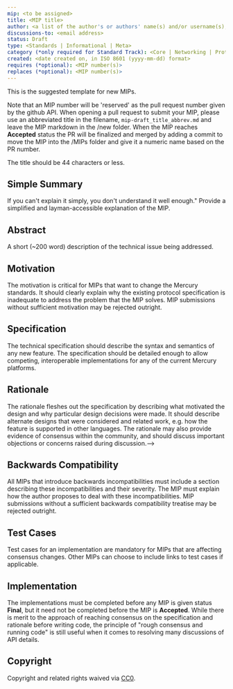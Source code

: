 ```yaml
---
mip: <to be assigned>
title: <MIP title>
author: <a list of the author's or authors' name(s) and/or username(s), or name(s) and email(s), e.g. (use with the parentheses or triangular brackets): FirstName LastName (@GitHubUsername), FirstName LastName <foo@bar.com>, FirstName (@GitHubUsername) and GitHubUsername (@GitHubUsername)>
discussions-to: <email address>
status: Draft
type: <Standards | Informational | Meta>
category (*only required for Standard Track): <Core | Networking | Protocol | Schema>
created: <date created on, in ISO 8601 (yyyy-mm-dd) format>
requires (*optional): <MIP number(s)>
replaces (*optional): <MIP number(s)>
---
```


<!--You can leave these HTML comments in your merged MIP and delete the visible duplicate text guides, they will not appear and may be helpful to refer to if you edit it again. 

This is the suggested template for new MIPs.
Note that an MIP number will be 'reserved' as the pull request number given by the github API. When opening a pull request to submit your MIP, please use an abbreviated title in the filename, `mip-draft_title_abbrev.md` and leave the MIP markdown in the /new folder. The abbreviated title should be 44 characters or less.
When the MIP reaches **Accepted** status the PR will be finalized and merged by adding a commit to move the MIP into the /MIPs folder and give it a numeric name based on the PR number.
-->
This is the suggested template for new MIPs.

Note that an MIP number will be 'reserved' as the pull request number given by the github API. When opening a pull request to submit your MIP, please use an abbreviated title in the filename, `mip-draft_title_abbrev.md` and leave the MIP markdown in the /new folder. When the MIP reaches **Accepted** status the PR will be finalized and merged by adding a commit to move the MIP into the /MIPs folder and give it a numeric name based on the PR number.

The title should be 44 characters or less.

## Simple Summary
<!--"If you can't explain it simply, you don't understand it well enough." Provide a simplified and layman-accessible explanation of the MIP.-->
If you can't explain it simply, you don't understand it well enough." Provide a simplified and layman-accessible explanation of the MIP.

## Abstract
<!--A short (~200 word) description of the technical issue being addressed.-->
A short (~200 word) description of the technical issue being addressed.

## Motivation
<!--The motivation is critical for MIPs that want to change the Mercury standards. It should clearly explain why the existing specification is inadequate to address the problem that the MIP solves. MIP submissions without sufficient motivation may be rejected outright.-->
The motivation is critical for MIPs that want to change the Mercury standards. It should clearly explain why the existing protocol specification is inadequate to address the problem that the MIP solves. MIP submissions without sufficient motivation may be rejected outright.

## Specification
<!--The technical specification should describe the syntax and semantics of any new feature. The specification should be detailed enough to allow competing, interoperable implementations for any of the current Mercury platforms ().-->
The technical specification should describe the syntax and semantics of any new feature. The specification should be detailed enough to allow competing, interoperable implementations for any of the current Mercury platforms.

## Rationale
<!--The rationale fleshes out the specification by describing what motivated the design and why particular design decisions were made. It should describe alternate designs that were considered and related work, e.g. how the feature is supported in other languages. The rationale may also provide evidence of consensus within the community, and should discuss important objections or concerns raised during discussion.-->
The rationale fleshes out the specification by describing what motivated the design and why particular design decisions were made. It should describe alternate designs that were considered and related work, e.g. how the feature is supported in other languages. The rationale may also provide evidence of consensus within the community, and should discuss important objections or concerns raised during discussion.-->

## Backwards Compatibility
<!--All MIPs that introduce backwards incompatibilities must include a section describing these incompatibilities and their severity. The MIP must explain how the author proposes to deal with these incompatibilities. MIP submissions without a sufficient backwards compatibility treatise may be rejected outright.-->
All MIPs that introduce backwards incompatibilities must include a section describing these incompatibilities and their severity. The MIP must explain how the author proposes to deal with these incompatibilities. MIP submissions without a sufficient backwards compatibility treatise may be rejected outright.

## Test Cases
<!--Test cases for an implementation are mandatory for MIPs that are affecting 'Standards' track changes. Other MIPs can choose to include links to test cases if applicable.-->
Test cases for an implementation are mandatory for MIPs that are affecting consensus changes. Other MIPs can choose to include links to test cases if applicable.

## Implementation
<!--The implementations must be completed before any MIP is given status "Final", but it need not be completed before the MIP is accepted. While there is merit to the approach of reaching consensus on the specification and rationale before writing code, the principle of "rough consensus and running code" is still useful when it comes to resolving many discussions of API details.-->
The implementations must be completed before any MIP is given status **Final**, but it need not be completed before the MIP is **Accepted**. While there is merit to the approach of reaching consensus on the specification and rationale before writing code, the principle of "rough consensus and running code" is still useful when it comes to resolving many discussions of API details.

## Copyright
Copyright and related rights waived via [CC0](https://creativecommons.org/publicdomain/zero/1.0/).